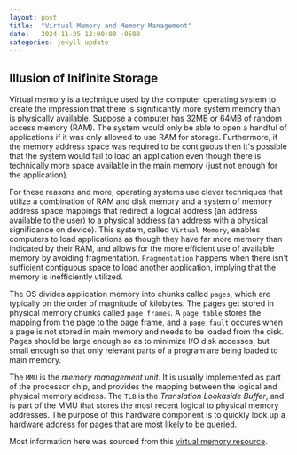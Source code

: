 ```yaml
---
layout: post
title:  "Virtual Memory and Memory Management"
date:   2024-11-25 12:00:00 -0500
categories: jekyll update
---
```


## Illusion of Inifinite Storage

Virtual memory is a technique used by the computer operating system to create the impression that there is significantly more system memory than is physically available. Suppose a computer has 32MB or 64MB of random access memory (RAM). The system would only be able to open a handful of applications if it was only allowed to use RAM for storage. Furthermore, if the memory address space was required to be contiguous then it's possible that the system would fail to load an application even though there is technically more space available in the main memory (just not enough for the application). 

For these reasons and more, operating systems use clever techniques that utilize a combination of RAM and disk memory and a system of memory address space mappings that redirect a logical address (an address available to the user) to a physical address (an address with a physical significance on device). This system, called `Virtual Memory`, enables computers to load applications as though they have far more memory than indicated by their RAM, and allows for the more efficient use of available memory by avoiding fragmentation. `Fragmentation` happens when there isn't sufficient contiguous space to load another application, implying that the memory is inefficiently utilized.

The OS divides application memory into chunks called `pages`, which are typically on the order of magnitude of kilobytes. The pages get stored in physical memory chunks called `page frames`. A `page table` stores the mapping from the page to the page frame, and a `page fault` occures when a page is not stored in main memory and needs to be loaded from the disk. Pages should be large enough so as to minimize I/O disk accesses, but small enough so that only relevant parts of a program are being loaded to main memory.

The `MMU` is the *memory management unit*. It is usually implemented as part of the processor chip, and provides the mapping between the logical and physical memory address. The `TLB` is the *Translation Lookaside Buffer*, and is part of the MMU that stores the most recent logical to physical memory addresses. The purpose of this hardware component is to quickly look up a hardware address for pages that are most likely to be queried.

Most information here was sourced from this [virtual memory resource][virtual-mem].

[virtual-mem]: https://www.cs.umd.edu/~meesh/411/CA-online/chapter/virtual-memory-i/index.html
